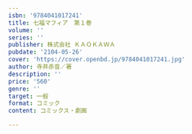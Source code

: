 ```yaml
---
isbn: '9784041017241'
title: 七福マフィア　第１巻
volume: ''
series: ''
publisher: 株式会社 ＫＡＯＫＡＷＡ
pubdate: '2104-05-26'
cover: 'https://cover.openbd.jp/9784041017241.jpg'
author: 寺井赤音／著
description: ''
price: '560'
genre: ''
target: 一般
format: コミック
content: コミックス・劇画

---
```

